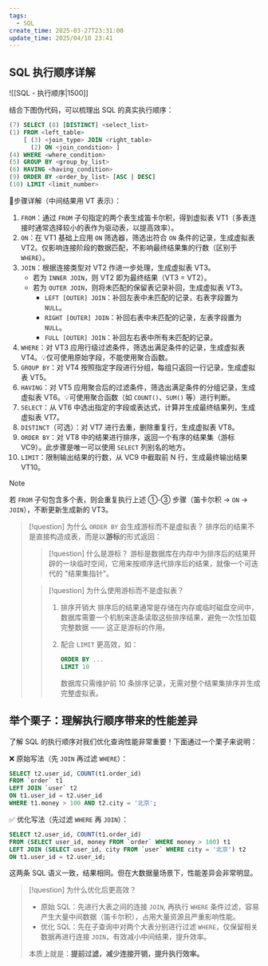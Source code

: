```yaml
---
tags:
  - SQL
create_time: 2025-03-27T23:31:00
update_time: 2025/04/10 23:41
---
```


## SQL 执行顺序详解

![[SQL - 执行顺序|1500]]

结合下图伪代码，可以梳理出 SQL 的真实执行顺序：

```sql file:实际执行顺序
(7) SELECT (8) [DISTINCT] <select_list>
(1) FROM <left_table>
    [ (3) <join_type> JOIN <right_table>
      (2) ON <join_condition> ]
(4) WHERE <where_condition>
(5) GROUP BY <group_by_list>
(6) HAVING <having_condition>
(9) ORDER BY <order_by_list> [ASC | DESC]
(10) LIMIT <limit_number>
```

🌠步骤详解（中间结果用 VT 表示）：
1. `FROM`：通过 `FROM` 子句指定的两个表生成笛卡尔积，得到虚拟表 VT1（多表连接时通常选择较小的表作为驱动表，以提高效率）。
2. `ON`：在 VT1 基础上应用 `ON` 筛选器，筛选出符合 `ON` 条件的记录，生成虚拟表 VT2。仅影响连接阶段的数据匹配，不影响最终结果集的行数（区别于 `WHERE`）。
3. `JOIN`：根据连接类型对 VT2 作进一步处理，生成虚拟表 VT3。
	- 若为 `INNER JOIN`，则 VT2 即为最终结果（VT3 = VT2）。
	- 若为 `OUTER JOIN`，则将未匹配的保留表记录补回，生成虚拟表 VT3。
		- `LEFT [OUTER] JOIN`：补回左表中未匹配的记录，右表字段置为 `NULL`。
		- `RIGHT [OUTER] JOIN`：补回右表中未匹配的记录，左表字段置为 `NULL`。
		- `FULL [OUTER] JOIN`：补回左右表中所有未匹配的记录。
4. `WHERE`：对 VT3 应用行级过滤条件，筛选出满足条件的记录，生成虚拟表 VT4。💡仅可使用原始字段，不能使用聚合函数。
5. `GROUP BY`：对 VT4 按照指定字段进行分组，每组只返回一行记录，生成虚拟表 VT5。
6. `HAVING`：对 VT5 应用聚合后的过滤条件，筛选出满足条件的分组记录，生成虚拟表 VT6。💡可使用聚合函数（如 `COUNT()`、`SUM()` 等）进行判断。
7. `SELECT`：从 VT6 中选出指定的字段或表达式，计算并生成最终结果列，生成虚拟表 VT7。
8. `DISTINCT`（可选）：对 VT7 进行去重，删除重复行，生成虚拟表 VT8。
9. `ORDER BY`：对 VT8 中的结果进行排序，返回一个有序的结果集（游标 VC9）。此步骤是唯一可以使用 `SELECT` 列别名的地方。
10. `LIMIT`：限制输出结果的行数，从 VC9 中截取前 N 行，生成最终输出结果 VT10。

> [!note]
> 若 `FROM` 子句包含多个表，则会重复执行上述 ①-③ 步骤（笛卡尔积 → `ON` → `JOIN`），不断更新生成新的 VT3。

> [!question] 为什么 `ORDER BY` 会生成游标而不是虚拟表？
> 排序后的结果不是直接构造成表，而是以**游标**的形式返回：
>
> > [!question] 什么是游标？
> > 游标是数据库在内存中为排序后的结果开辟的一块临时空间，它用来按顺序迭代排序后的结果，就像一个可迭代的 "结果集指针"。
>
> > [!question] 为什么使用游标而不是虚拟表？
> >
> > 1. 排序开销大
> >    排序后的结果通常是存储在内存或临时磁盘空间中，数据库需要一个机制来逐条读取这些排序结果，避免一次性加载完整数据 —— 这正是游标的作用。
> >
> > 2. 配合 `LIMIT` 更高效，如：
> >
> >    ```sql
> >    ORDER BY ... 
> >    LIMIT 10
> >    ```
> >
> >    数据库只需维护前 10 条排序记录，无需对整个结果集排序并生成完整虚拟表。

## 举个栗子：理解执行顺序带来的性能差异

了解 SQL 的执行顺序对我们优化查询性能非常重要！下面通过一个栗子来说明：

❌ 原始写法（先 `JOIN` 再过滤 `WHERE`）：

```sql
SELECT t2.user_id, COUNT(t1.order_id)
FROM `order` t1 
LEFT JOIN `user` t2
ON t1.user_id = t2.user_id
WHERE t1.money > 100 AND t2.city = '北京';
```

✅ 优化写法（先过滤 `WHERE` 再 `JOIN`）：

```sql
SELECT t2.user_id, COUNT(t1.order_id)
FROM (SELECT user_id, money FROM `order` WHERE money > 100) t1 
LEFT JOIN (SELECT user_id, city FROM `user` WHERE city = '北京') t2
ON t1.user_id = t2.user_id;
```

这两条 SQL 语义一致，结果相同。但在大数据量场景下，性能差异会非常明显。

> [!question] 为什么优化后更高效？
> - 原始 SQL：先进行大表之间的连接 `JOIN`, 再执行 `WHERE` 条件过滤，容易产生大量中间数据（笛卡尔积），占用大量资源且严重影响性能。
> - 优化 SQL：先在子查询中对两个大表分别进行过滤 `WHERE`，仅保留相关数据再进行连接 `JOIN`，有效减小中间结果，提升效率。
>
> 本质上就是：**提前过滤，减少连接开销，提升执行效率。**
